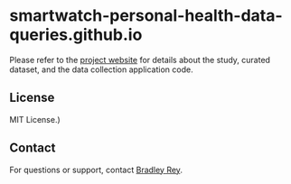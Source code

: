 # smartwatch-personal-health-data-queries.github.io

Please refer to the [project website](https://smartwatch-personal-health-data-queries.github.io/) for details about the study, curated dataset, and the data collection application code.

## License

MIT License.)


## Contact

For questions or support, contact [Bradley Rey](mailto:bradley.rey@ubc.ca).
